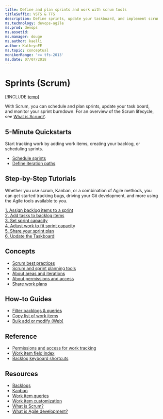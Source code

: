 ```yaml
---
title: Define and plan sprints and work with scrum tools
titleSuffix: VSTS & TFS 
description: Define sprints, update your taskboard, and implement scrum in Visual Studio Team Services & Team Foundation Server  
ms.technology: devops-agile
ms.prod: devops
ms.assetid:  
ms.manager: douge
ms.author: kaelli
author: KathrynEE
ms.topic: conceptual
monikerRange: '>= tfs-2013'
ms.date: 07/07/2018
---
```


# Sprints (Scrum)

[!INCLUDE [temp](../../_shared/version-vsts-tfs-all-versions.md)] 

With Scrum, you can schedule and plan sprints, update your task board, and monitor your sprint burndown. For an overview of the Scrum lifecycle, see [What is Scrum?](/azure/devops/agile/what-is-scrum). 

## 5-Minute Quickstarts  

Start tracking work by adding work items, creating your backlog, or scheduling sprints.  
  
- [Schedule sprints](define-sprints.md)
- [Define iteration paths](../../organizations/settings/set-iteration-paths-sprints.md?toc=/vsts/boards/sprints/toc.json&bc=/vsts/boards/sprints/breadcrumb/toc.json)    

## Step-by-Step Tutorials

Whether you use scrum, Kanban, or a combination of Agile methods, you can get started tracking bugs, driving your Git development, and more using the Agile tools available to you. 

[1. Assign backlog items to a sprint](assign-work-sprint.md)  
[2. Add tasks to backlog items](add-tasks.md)  
[3. Set sprint capacity](set-capacity.md)  
[4. Adjust work to fit sprint capacity](adjust-work.md)  
[5. Share your sprint plan](share-plan.md)  
[6. Update the Taskboard](task-board.md)  

 
## Concepts 
- [Scrum best practices](best-practices-scrum.md) 
- [Scrum and sprint planning tools](scrum-sprint-planning-tools.md)  
- [About areas and iterations](../../organizations/settings/about-areas-iterations.md?toc=/vsts/boards/sprints/toc.json&bc=/vsts/boards/sprints/breadcrumb/toc.json)
- [About permissions and access](../../organizations/security/permissions-access-work-tracking.md?toc=/vsts/boards/sprints/toc.json&bc=/vsts/boards/sprints/breadcrumb/toc.json)
- [Share work plans](../queries/share-plans.md?toc=/vsts/boards/sprints/toc.json&bc=/vsts/boards/sprints/breadcrumb/toc.json) 


## How-to Guides

* [Filter backlogs & queries](../backlogs/filter-backlogs.md?toc=/vsts/boards/sprints/toc.json&bc=/vsts/boards/sprints/breadcrumb/toc.json)
* [Copy list of work items](../backlogs/copy-list.md?toc=/vsts/boards/sprints/toc.json&bc=/vsts/boards/sprints/breadcrumb/toc.json)  
* [Bulk add or modify (Web)](../backlogs/bulk-modify-work-items.md?toc=/vsts/boards/sprints/toc.json&bc=/vsts/boards/sprints/breadcrumb/toc.json)   


## Reference   
- [Permissions and access for work tracking](../../organizations/security/permissions-access-work-tracking.md?toc=/vsts/boards/sprints/toc.json&bc=/vsts/boards/sprints/breadcrumb/toc.json)
- [Work item field index](../work-items/guidance/work-item-field.md?toc=/vsts/boards/sprints/toc.json&bc=/vsts/boards/sprints/breadcrumb/toc.json)
- [Backlog keyboard shortcuts](../backlogs/backlogs-keyboard-shortcuts.md)


## Resources 
- [Backlogs](../backlogs/index.md)
- [Kanban](../boards/index.md)
- [Work item queries](../queries/index.md)
- [Work item customization](../../reference/index.md)
- [What is Scrum?](/azure/devops/agile/what-is-scrum)
- [What is Agile development?](/azure/devops/agile/what-is-agile-development)  

